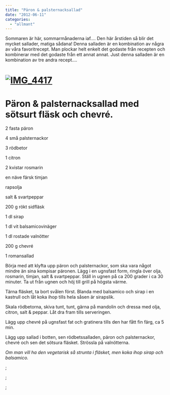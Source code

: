 ```yaml
---
title: "Päron & palsternacksallad"
date: "2012-06-11"
categories: 
  - "allmant"
---
```


Sommaren är här, sommarmånaderna iaf.... Den här årstiden så blir det mycket sallader, matiga sådana! Denna salladen är en kombination av några av våra favoritrecept. Man plockar helt enkelt det godaste från recepten och kombinerar med det godaste från ett annat annat. Just denna salladen är en kombination av tre andra recept....

# [![](images/IMG_4417-1024x682.jpg "IMG_4417")](http://import.local/wp-content/uploads/2012/06/IMG_4417.jpg)

# **Päron & palsternacksallad med sötsurt fläsk och chevré.**

2 fasta päron

4 små palsternackor

3 rödbetor

1 citron

2 kvistar rosmarin

en näve färsk timjan

rapsolja

salt & svartpeppar

200 g rökt sidfläsk

1 dl sirap

1 dl vit balsamicovinäger

1 dl rostade valnötter

200 g chevré

1 romansallad

Börja med att klyfta upp päron och palsternackor, som ska vara något mindre än sina kompisar päronen. Lägg i en ugnsfast form, ringla över olja, rosmarin, timjan, salt & svartpeppar. Ställ in ugnen på ca 200 grader i ca 30 minuter. Ta ut från ugnen och höj till grill på högsta värme.

Tärna fläsket, ta bort svålen först. Blanda med balsamico och sirap i en kastrull och låt koka ihop tills hela såsen är sirapslik.

Skala rödbetorna, skiva tunt, tunt, gärna på mandolin och dressa med olja, citron, salt & peppar. Låt dra fram tills serveringen.

Lägg upp chevré på ugnsfast fat och gratinera tills den har fått fin färg, ca 5 min.

Lägg upp sallad i botten, sen rödbetssalladen, päron och palsternackor, chevré och sen det sötsura fläsket. Strössla på valnötterna.

_Om man vill ha den vegetarisk så strunta i fläsket, men koka ihop sirap och balsamico._

;

;

;

